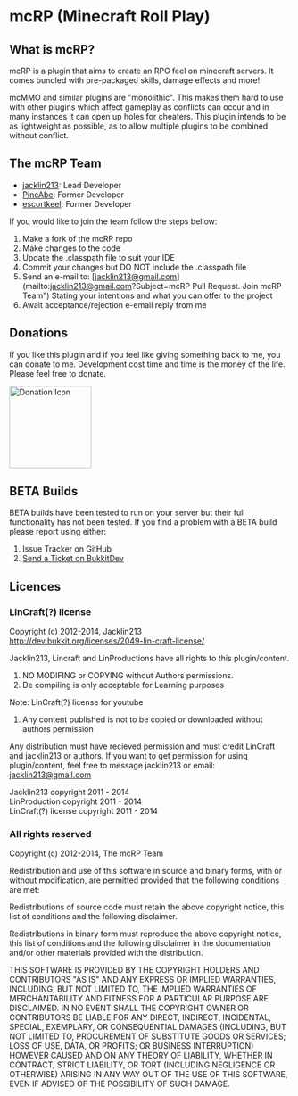# mcRP (Minecraft Roll Play) #

## What is mcRP? ##
mcRP is a plugin that aims to create an RPG feel on minecraft servers. It comes bundled with pre-packaged skills, damage effects and more! 

mcMMO and similar plugins are "monolithic". This makes them hard to use with other plugins which affect gameplay as conflicts can occur and in many instances it can open up holes for cheaters. This plugin intends to be as lightweight as possible, as to allow multiple plugins to be combined without conflict.

## The mcRP Team ##
+ [jacklin213](https://dev.bukkit.org/profiles/jacklin213/): Lead Developer
+ [PineAbe](http://dev.bukkit.org/profiles/TickleNinja/): Former Developer
+ [escortkeel](http://dev.bukkit.org/profiles/escortkeel/): Former Developer

If you would like to join the team follow the steps bellow:

1. Make a fork of the mcRP repo
2. Make changes to the code
3. Update the .classpath file to suit your IDE
4. Commit your changes but DO NOT include the .classpath file
5. Send an e-mail to: [jacklin213@gmail.com](mailto:jacklin213@gmail.com?Subject=mcRP Pull Request. Join mcRP Team") Stating your intentions and what you can offer to the project
6. Await acceptance/rejection e-email reply from me

## Donations ##
If you like this plugin and if you feel like giving something back to me, you can donate to me. Development cost time and time is the money of the life. Please feel free to donate.

<a href="https://www.paypal.com/cgi-bin/webscr?hosted_button_id=VHZDAUU8BNA6E&item_name=mcRP+%28from+Bukkit.org%29&cmd=_s-xclick">
  <img src="https://www.paypalobjects.com/en_US/i/btn/btn_donateCC_LG.gif" alt="Donation Icon" width="147" heigh="47"/>
</a>

## BETA Builds ##
BETA builds have been tested to run on your server but their full functionality has not been tested. If you find a problem with a BETA build please report using either:

1. Issue Tracker on GitHub
2. [Send a Ticket on BukkitDev](http://dev.bukkit.org/bukkit-plugins/mcrp/create-ticket/)

## Licences ##
### LinCraft(?) license ###
Copyright (c) 2012-2014, Jacklin213  
http://dev.bukkit.org/licenses/2049-lin-craft-license/

Jacklin213, Lincraft and LinProductions have all rights to this plugin/content.  

1. NO MODIFING or COPYING without Authors permissions.
2. De compiling is only acceptable for Learning purposes

Note: LinCraft(?) license for youtube

1. Any content published is not to be copied or downloaded without authors permission

Any distribution must have recieved permission and must credit LinCraft and jacklin213 or authors.
If you want to get permission for using plugin/content, feel free to message jacklin213 or email: jacklin213@gmail.com

Jacklin213 copyright 2011 - 2014  
LinProduction copyright 2011 - 2014  
LinCraft(?) license copyright 2011 - 2014  
### All rights reserved ###
Copyright (c) 2012-2014, The mcRP Team

Redistribution and use of this software in source and binary forms, with or without modification, are
permitted provided that the following conditions are met:

  Redistributions of source code must retain the above
  copyright notice, this list of conditions and the
  following disclaimer.

  Redistributions in binary form must reproduce the above
  copyright notice, this list of conditions and the
  following disclaimer in the documentation and/or other
  materials provided with the distribution.

THIS SOFTWARE IS PROVIDED BY THE COPYRIGHT HOLDERS AND CONTRIBUTORS "AS IS" AND ANY EXPRESS OR IMPLIED
WARRANTIES, INCLUDING, BUT NOT LIMITED TO, THE IMPLIED WARRANTIES OF MERCHANTABILITY AND FITNESS FOR A
PARTICULAR PURPOSE ARE DISCLAIMED. IN NO EVENT SHALL THE COPYRIGHT OWNER OR CONTRIBUTORS BE LIABLE FOR
ANY DIRECT, INDIRECT, INCIDENTAL, SPECIAL, EXEMPLARY, OR CONSEQUENTIAL DAMAGES (INCLUDING, BUT NOT
LIMITED TO, PROCUREMENT OF SUBSTITUTE GOODS OR SERVICES; LOSS OF USE, DATA, OR PROFITS; OR BUSINESS
INTERRUPTION) HOWEVER CAUSED AND ON ANY THEORY OF LIABILITY, WHETHER IN CONTRACT, STRICT LIABILITY, OR
TORT (INCLUDING NEGLIGENCE OR OTHERWISE) ARISING IN ANY WAY OUT OF THE USE OF THIS SOFTWARE, EVEN IF
ADVISED OF THE POSSIBILITY OF SUCH DAMAGE.